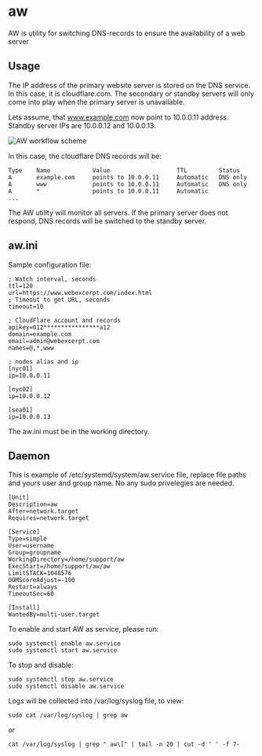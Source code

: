 # aw

AW is utility for switching DNS-records to ensure the availability of a web server

## Usage

The IP address of the primary website server is stored on the DNS service. In this case, it is cloudflare.com.
The secondary or standby servers will only come into play when the primary server is unavailable.

Lets assume, that www.example.com now point to 10.0.0.11 address.
Standby server IPs are 10.0.0.12 and 10.0.0.13.

![AW workflow scheme](https://codeation.github.io/pages/images/aw_scheme.png)

In this case, the cloudflare DNS records will be:

```
Type    Name            Value                   TTL         Status
A       example.com     points to 10.0.0.11     Automatic   DNS only
A       www             points to 10.0.0.11     Automatic   DNS only
A       *               points to 10.0.0.11     Automatic
...
```

The AW utility will monitor all servers.
If the primary server does not respond, DNS records will be switched to the standby server.

## aw.ini

Sample configuration file:

```
; Watch interval, seconds
ttl=120
url=https://www.webexcerpt.com/index.html
; Timeout to get URL, seconds
timeout=10

; CloudFlare account and records
apikey=012****************a12
domain=example.com
email=admin@webexcerpt.com
names=@,*,www

; nodes alias and ip
[nyc01]
ip=10.0.0.11

[nyc02]
ip=10.0.0.12

[sea01]
ip=10.0.0.13
```

The aw.ini must be in the working directory.

## Daemon

This is example of /etc/systemd/system/aw.service file, replace file paths and yours user and group name.
No any sudo privelegies are needed.

```
[Unit]
Description=aw
After=network.target
Requires=network.target

[Service]
Type=simple
User=username
Group=groupname
WorkingDirectory=/home/support/aw
ExecStart=/home/support/aw/aw
LimitSTACK=1048576
OOMScoreAdjust=-100
Restart=always
TimeoutSec=60

[Install]
WantedBy=multi-user.target
```

To enable and start AW as service, please run:

```
sudo systemctl enable aw.service
sudo systemctl start aw.service
```

To stop and disable:

```
sudo systemctl stop aw.service
sudo systemctl disable aw.service
```

Logs will be collected into /var/log/syslog file, to view:

```
sudo cat /var/log/syslog | grep aw
```

or

```
cat /var/log/syslog | grep " aw\[" | tail -n 20 | cut -d ' ' -f 7-
```
